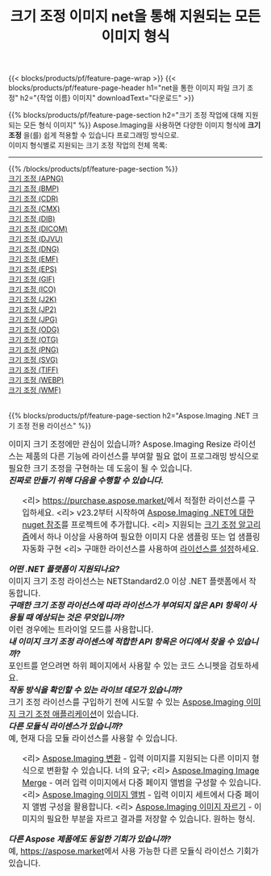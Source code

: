 ﻿---
title: 크기 조정 이미지 net을 통해 지원되는 모든 이미지 형식 
weight: 3920
url: /ko/net/resize 
lang: ko
langdirlevel: 2
locales: zh-hans,ja,it,ru,de,es,fr,nl,id,lt,pl,pt,vi,tr,ko,zh-hant,ar,hi,th,sv,cs,uk,he
description: Aspose.Imaging을 사용하면 net을 통해 쉽게 크기 조정 이미지를 만들 수 있습니다.
---

{{< blocks/products/pf/feature-page-wrap >}}
{{< blocks/products/pf/feature-page-header h1="net을 통한 이미지 파일 크기 조정" h2="{작업 이름} 이미지" downloadText="다운로드" >}}


{{% blocks/products/pf/feature-page-section  h2="크기 조정 작업에 대해 지원되는 모든 형식 이미지" %}}
Aspose.Imaging을 사용하면 다양한 이미지 형식에 **크기 조정** 을(를) 쉽게 적용할 수 있습니다 프로그래밍 방식으로. 
<br/>
이미지 형식별로 지원되는 크기 조정 작업의 전체 목록:
<hr/>
{{% /blocks/products/pf/feature-page-section %}}
<div class="container-fluid productfamilypage bg-gray">
    <div class="convertypes bg-gray agp-content section">
        <div class="container">
		<div class="row other-converters">
		    <div class='col-md-2 other-converter remove-lp remove-rp'><a href="/imaging/ko/net/resize/apng" >크기 조정 (APNG)</a></div><div class='col-md-2 other-converter remove-lp remove-rp'><a href="/imaging/ko/net/resize/bmp" >크기 조정 (BMP)</a></div><div class='col-md-2 other-converter remove-lp remove-rp'><a href="/imaging/ko/net/resize/cdr" >크기 조정 (CDR)</a></div><div class='col-md-2 other-converter remove-lp remove-rp'><a href="/imaging/ko/net/resize/cmx" >크기 조정 (CMX)</a></div><div class='col-md-2 other-converter remove-lp remove-rp'><a href="/imaging/ko/net/resize/dib" >크기 조정 (DIB)</a></div><div class='col-md-2 other-converter remove-lp remove-rp'><a href="/imaging/ko/net/resize/dicom" >크기 조정 (DICOM)</a></div><div class='col-md-2 other-converter remove-lp remove-rp'><a href="/imaging/ko/net/resize/djvu" >크기 조정 (DJVU)</a></div><div class='col-md-2 other-converter remove-lp remove-rp'><a href="/imaging/ko/net/resize/dng" >크기 조정 (DNG)</a></div><div class='col-md-2 other-converter remove-lp remove-rp'><a href="/imaging/ko/net/resize/emf" >크기 조정 (EMF)</a></div><div class='col-md-2 other-converter remove-lp remove-rp'><a href="/imaging/ko/net/resize/eps" >크기 조정 (EPS)</a></div><div class='col-md-2 other-converter remove-lp remove-rp'><a href="/imaging/ko/net/resize/gif" >크기 조정 (GIF)</a></div><div class='col-md-2 other-converter remove-lp remove-rp'><a href="/imaging/ko/net/resize/ico" >크기 조정 (ICO)</a></div><div class='col-md-2 other-converter remove-lp remove-rp'><a href="/imaging/ko/net/resize/j2k" >크기 조정 (J2K)</a></div><div class='col-md-2 other-converter remove-lp remove-rp'><a href="/imaging/ko/net/resize/jp2" >크기 조정 (JP2)</a></div><div class='col-md-2 other-converter remove-lp remove-rp'><a href="/imaging/ko/net/resize/jpg" >크기 조정 (JPG)</a></div><div class='col-md-2 other-converter remove-lp remove-rp'><a href="/imaging/ko/net/resize/odg" >크기 조정 (ODG)</a></div><div class='col-md-2 other-converter remove-lp remove-rp'><a href="/imaging/ko/net/resize/otg" >크기 조정 (OTG)</a></div><div class='col-md-2 other-converter remove-lp remove-rp'><a href="/imaging/ko/net/resize/png" >크기 조정 (PNG)</a></div><div class='col-md-2 other-converter remove-lp remove-rp'><a href="/imaging/ko/net/resize/svg" >크기 조정 (SVG)</a></div><div class='col-md-2 other-converter remove-lp remove-rp'><a href="/imaging/ko/net/resize/tiff" >크기 조정 (TIFF)</a></div><div class='col-md-2 other-converter remove-lp remove-rp'><a href="/imaging/ko/net/resize/webp" >크기 조정 (WEBP)</a></div><div class='col-md-2 other-converter remove-lp remove-rp'><a href="/imaging/ko/net/resize/wmf" >크기 조정 (WMF)</a></div>
                </div>
        </div>
    </div>
</div>
<br/>

{{% blocks/products/pf/feature-page-section  h2="Aspose.Imaging .NET 크기 조정 전용 라이선스" %}}
<div style="font-size:16px;">
이미지 크기 조정에만 관심이 있습니까? Aspose.Imaging Resize 라이선스는 제품의 다른 기능에 라이선스를 부여할 필요 없이 프로그래밍 방식으로 필요한 크기 조정을 구현하는 데 도움이 될 수 있습니다. <br/>
<i><b>진짜로 만들기 위해 다음을 수행할 수 있습니다.</b></i>
<ul>
<리>
<a href="https://purchase.aspose.market/">https://purchase.aspose.market/</a>에서 적절한 라이선스를 구입하세요.
</리>
<리>
v23.2부터 시작하여 <a href="https://www.nuget.org/packages/Aspose.Imaging">Aspose.Imaging .NET에 대한 nuget 참조</a>를 프로젝트에 추가합니다.
</리>
<리>
지원되는 <a href="https://reference.aspose.com/imaging/net/aspose.imaging/resizetype/">크기 조정 알고리즘</a>에서 하나 이상을 사용하여 필요한 이미지 다운 샘플링 또는 업 샘플링 자동화 구현
</리>
<리>
구매한 라이선스를 사용하여 <a href="https://docs.aspose.com/imaging/net/licensing/">라이선스를 설정</a>하세요.
</리>
</ul>
<i><b>어떤 .NET 플랫폼이 지원되나요?</b></i> <br/>
이미지 크기 조정 라이선스는 NETStandard2.0 이상 .NET 플랫폼에서 작동합니다.<br/>
<i><b>구매한 크기 조정 라이선스에 따라 라이선스가 부여되지 않은 API 항목이 사용될 때 예상되는 것은 무엇입니까?</b></i><br/>
이런 경우에는 트라이얼 모드를 사용합니다.<br/>
<i><b>내 이미지 크기 조정 라이센스에 적합한 API 항목은 어디에서 찾을 수 있습니까?</b></i><br/>
포인트를 얻으려면 하위 페이지에서 사용할 수 있는 코드 스니펫을 검토하세요.<br/>
<i><b>작동 방식을 확인할 수 있는 라이브 데모가 있습니까?</b></i><br/>
크기 조정 라이선스를 구입하기 전에 시도할 수 있는 <a href="https://products.aspose.app/imaging/ko/image-resize/">Aspose.Imaging 이미지 크기 조정 애플리케이션</a>이 있습니다. <br/>
<i><b>다른 모듈식 라이센스가 있습니까?</b></i><br/>
예, 현재 다음 모듈 라이선스를 사용할 수 있습니다.<br/>
<ul>
<리>
<a href="https://products.aspose.com/imaging/ko/net/conversion/">Aspose.Imaging 변환</a> - 입력 이미지를 지원되는 다른 이미지 형식으로 변환할 수 있습니다. 너의 요구;
</리>
<리>
<a href="https://products.aspose.com/imaging/ko/net/merge/">Aspose.Imaging Image Merge</a> - 여러 입력 이미지에서 다중 페이지 앨범을 구성할 수 있습니다.
</리>
<리>
<a href="https://products.aspose.com/imaging/ko/net/merge/">Aspose.Imaging 이미지 앨범</a> - 입력 이미지 세트에서 다중 페이지 앨범 구성을 활용합니다.
</리>
<리>
<a href="https://products.aspose.com/imaging/ko/net/crop/">Aspose.Imaging 이미지 자르기</a> - 이미지의 필요한 부분을 자르고 결과를 저장할 수 있습니다. 원하는 형식.
</리>
</ul>
<i><b>다른 Aspose 제품에도 동일한 기회가 있습니까?</b></i><br/>
예, <a href="https://aspose.market">https://aspose.market</a>에서 사용 가능한 다른 모듈식 라이선스 기회가 있습니다.
</div>
<br/>
